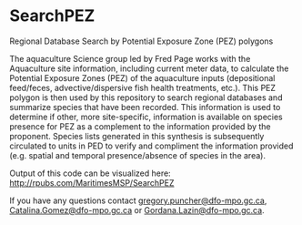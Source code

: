 # SearchPEZ
Regional Database Search by Potential Exposure Zone (PEZ) polygons

The aquaculture Science group led by Fred Page works with the Aquaculture site information, including current meter data, to calculate the Potential Exposure Zones (PEZ) of the aquaculture inputs (depositional feed/feces, advective/dispersive fish health treatments, etc.). This PEZ polygon is then used by this repository to search regional databases and summarize species that have been recorded. This information is used to determine if other, more site-specific, information is available on species presence for PEZ as a complement to the information provided by the proponent. Species lists generated in this synthesis is subsequently circulated to units in PED to verify and compliment the information provided (e.g. spatial and temporal presence/absence of species in the area). 

Output of this code can be visualized here: http://rpubs.com/MaritimesMSP/SearchPEZ

If you have any questions contact gregory.puncher@dfo-mpo.gc.ca, Catalina.Gomez@dfo-mpo.gc.ca or Gordana.Lazin@dfo-mpo.gc.ca.

